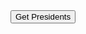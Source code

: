 <div>
  <button id="getPresidents" type="button"> Get Presidents </button>
</div>

<div>
  <ul id='bar'>
  </ul>
</div>
